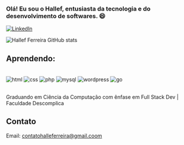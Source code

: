 ### Olá! Eu sou o Hallef, entusiasta da tecnologia e do desenvolvimento de softwares. 😄

[![LinkedIn](https://img.shields.io/badge/LinkedIn-0077B5?style=for-the-badge&logo=linkedin&logoColor=white)](https://www.linkedin.com/in/hallefferreira/)

![Hallef Ferreira GitHub stats](https://github-readme-stats.vercel.app/api?username=hallefferreira&show_icons=true&theme=dracula)
<!-- [![Top Langs](https://github-readme-stats.vercel.app/api/top-langs/?username=LuisFernandoL)](https://github.com/anuraghazra/github-readme-stats) -->

## Aprendendo: 

<div style="display: inline_block"><br/>
    <img align="center" alt="html" src="https://img.shields.io/badge/HTML5-E34F26?style=for-the-badge&logo=html5&logoColor=white" />
    <img align="center" alt="css" src="https://img.shields.io/badge/CSS-b6e54b?style=for-the-badge&logo=css3&logoColor=white" />
    <img align="center" alt="php" src="https://img.shields.io/badge/PHP-1d5c95?style=for-the-badge&logo=php&logoColor=white" />
    <img align="center" alt="mysql" src="https://img.shields.io/badge/MYSQL-0679e2?style=for-the-badge&logo=mysql&logoColor=white" />
    <img align="center" alt="wordpress" src="https://img.shields.io/badge/WORDPRESS-4d56e2?style=for-the-badge&logo=wordpress&logoColor=white" />
    <img align="center" alt="go" src="https://img.shields.io/badge/GOLANG-4d56e2?style=for-the-badge&logo=go&logoColor=white" />
    

</div> <br/>

Graduando em Ciência da Computação com ênfase em Full Stack Dev | Faculdade Descomplica



## Contato 
Email: contatohalleferreira@gmail.coom

